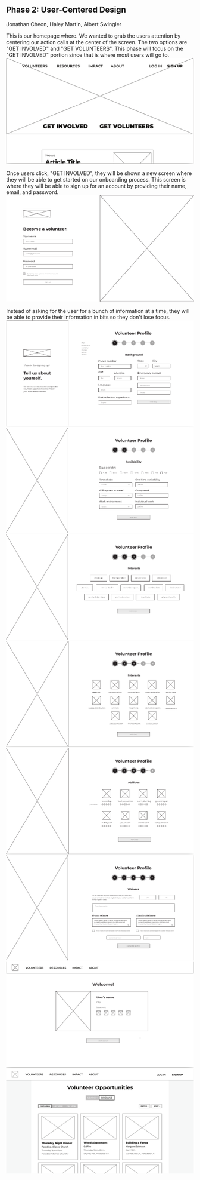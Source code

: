 ## Phase 2: User-Centered Design
Jonathan Cheon, Haley Martin, Albert Swingler

This is our homepage where. We wanted to grab the users attention by centering our action calls at the center of the screen. The two options are "GET INVOLVED" and "GET VOLUNTEERS". This phase will focus on the "GET INVOLVED" portion since that is where most users will go to. 
![first](../assets/1.png)

Once users click, "GET INVOLVED", they will be shown a new screen where they will be able to get started on our onboarding process. This screen is where they will be able to sign up for an account by providing their name, email, and password. 
![second](../assets/2.png)

Instead of asking for the user for a bunch of information at a time, they will be able to provide their information in bits so they don't lose focus. 
![third](../assets/3.png)
![fourth](../assets/4.png)
![fifth](../assets/5.png)
![sixth](../assets/6.png)
![seventh](../assets/7.png)
![eighth](../assets/8.png)
![ninth](../assets/9.png)
![tenth](../assets/10.png)
